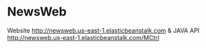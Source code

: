 # NewsWeb

Website http://newsweb.us-east-1.elasticbeanstalk.com 
& 
JAVA API http://newsweb.us-east-1.elasticbeanstalk.com/MCtrl